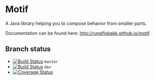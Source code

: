 Motif
========================

A Java library helping you to compose behavior from smaller parts.

Documentation can be found here: http://runeflobakk.github.io/motif




Branch status
-----------------------

- [![Build Status](https://travis-ci.org/runeflobakk/motif.png?branch=master)](https://travis-ci.org/runeflobakk/motif) `master`
- [![Build Status](https://travis-ci.org/runeflobakk/motif.png?branch=dev)](https://travis-ci.org/runeflobakk/motif) `dev`
- [![Coverage Status](https://coveralls.io/repos/runeflobakk/motif/badge.png)](https://coveralls.io/r/runeflobakk/motif)
